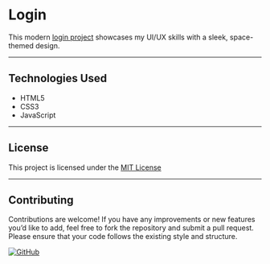 # Login

This modern [login project](https://andresnalegre.github.io/Login) showcases my UI/UX skills with a sleek, space-themed design.

---

## Technologies Used

- HTML5
- CSS3
- JavaScript

---

## License

This project is licensed under the [MIT License](LICENSE)

---

## Contributing

Contributions are welcome! If you have any improvements or new features you’d like to add, feel free to fork the repository and submit a pull request. Please ensure that your code follows the existing style and structure.

[![GitHub](https://img.shields.io/badge/Made%20by-Andres%20Nicolas%20Alegre-brightgreen)](https://github.com/andresnalegre)

